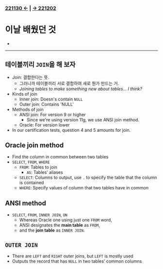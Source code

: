﻿### [221130 ←](/221125-_JAVA_INTERMEDIATE/221130/) | [→ 221202](/221125-_JAVA_INTERMEDIATE/221202/)

# 이날 배웠던 것

- 

---

## 테이블끼리 `JOIN`을 해 보자

- Join: 결합한다는 뜻.
    - 그러니까 테이블끼리 서로 결합하여 새로 뭔가 만드는 거.
    - *Joining tables to make something new about tables... I think?*
- Kinds of join
    - Inner join: Doesn's contain `NULL`
    - Outer join: Contains 'NULL'
- Methods of join
    - ANSI join: For version 9 or higher
        - Since we're using version 11g, we use ANSI join method.
    - Oracle: For version lower
- In our certification tests, question 4 and 5 amounts for join.

## Oracle join method

- Find the column in common between two tables
- `SELECT`, `FROM`, `WHERE`
    - `FROM`: Tables to join
        - `AS`: Tables' aliases
    - `SELECT`: Columns to output, use `.` to specify the table that the column is contained
    - `WHERE`: Specify values of column that two tables have in common

## ANSI method

- `SELECT`, `FROM`, `INNER JOIN`, `ON`
    - Whereas Oracle one using just one `FROM` word,
    - ANSI designates the **main table** as `FROM`,
    - and the **join table** as `INNER JOIN`.

## `OUTER JOIN`

- There are `LEFT` and `RIGHT` outer joins, but `LEFT` is mostly used
- Outputs the record that has `NULL` in two tables' common columns